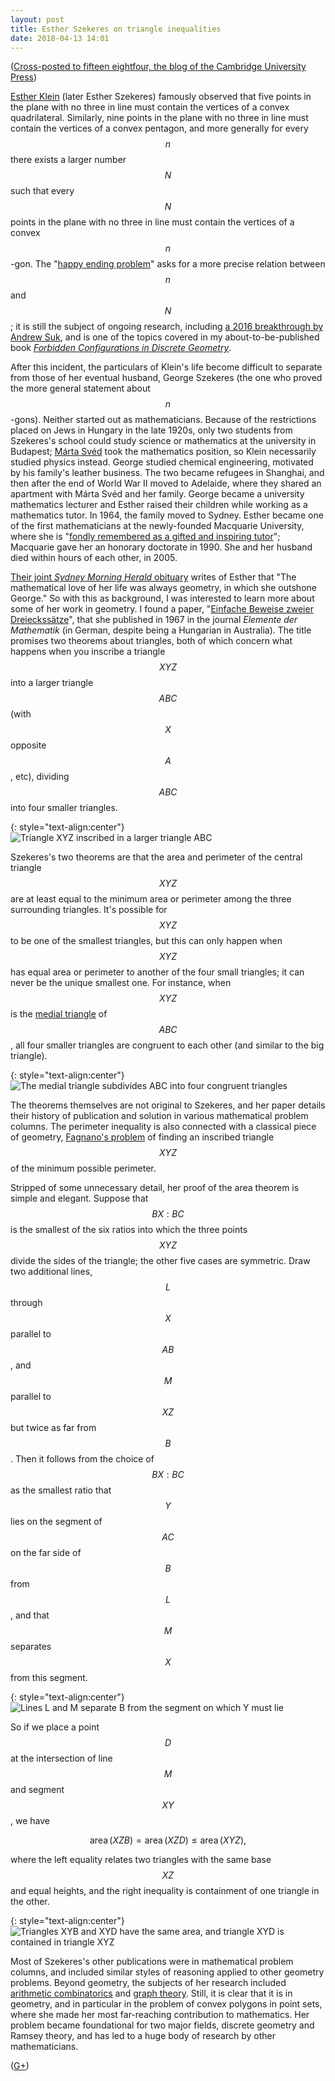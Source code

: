 ```yaml
---
layout: post
title: Esther Szekeres on triangle inequalities
date: 2018-04-13 14:01
---
```

([Cross-posted to fifteen eightfour, the blog of the Cambridge University Press](http://www.cambridgeblog.org/2018/04/esther-szekeres-on-triangle-inequalities/))

[Esther Klein](https://en.wikipedia.org/wiki/Esther_Szekeres) (later Esther Szekeres) famously observed that five points in the plane with no three in line must contain the vertices of a convex quadrilateral. Similarly, nine points in the plane with no three in line must contain the vertices of a convex pentagon, and more generally for every $$n$$ there exists a larger number $$N$$ such that every $$N$$ points in the plane with no three in line must contain the vertices of a convex $$n$$-gon. The "[happy ending problem](https://en.wikipedia.org/wiki/Happy_ending_problem)" asks for a more precise relation between $$n$$ and $$N$$; it is still the subject of ongoing research, including [a 2016 breakthrough by Andrew Suk](http://buff.ly/2rFeU3O), and is one of the topics covered in my about-to-be-published book _[Forbidden Configurations in Discrete Geometry](https://www.cambridge.org/core/books/forbidden-configurations-in-discrete-geometry/0A90D6B522B1DFF59641F086F149EA45)_.

After this incident, the particulars of Klein's life become difficult to separate from those of her eventual husband, George Szekeres (the one who proved the more general statement about $$n$$-gons). Neither started out as mathematicians. Because of the restrictions placed on Jews in Hungary in the late 1920s, only two students from Szekeres's school could study science or mathematics at the university in Budapest; [Márta Svéd](https://en.wikipedia.org/wiki/M%C3%A1rta_Sv%C3%A9d) took the mathematics position, so Klein necessarily studied physics instead. George studied chemical engineering, motivated by his family's leather business.
The two became refugees in Shanghai, and then after the end of World War II moved to Adelaide, where they shared an apartment with Márta Svéd and her family. George became a university mathematics lecturer and Esther raised their children while working as a mathematics tutor. In 1964, the family moved to Sydney. Esther became one of the first mathematicians at the newly-founded Macquarie University, where she is "[fondly remembered as a gifted and inspiring tutor](https://www.mq.edu.au/connect/alumni/news-and-events/sirius/alumni_13122011-sirius_magazine_publication_summer_2006.pdf)"; Macquarie gave her an honorary doctorate in 1990. She and her husband died within hours of each other, in 2005.

[Their joint _Sydney Morning Herald_ obituary](https://www.smh.com.au/news/obituaries/a-world-of-teaching-and-numbers--times-two/2005/11/06/1131211943674.html) writes of Esther that "The mathematical love of her life was always geometry, in which she outshone George." So with this as background, I was interested to learn more about some of her work in geometry. I found a paper, "[Einfache Beweise zweier Dreieckssätze](https://eudml.org/doc/140836)", that she published in 1967 in the journal _Elemente der Mathematik_ (in German, despite being a Hungarian in Australia). The title promises two theorems about triangles, both of which concern what happens when you inscribe a triangle $$XYZ$$ into a larger triangle $$ABC$$ (with $$X$$ opposite $$A$$, etc), dividing $$ABC$$ into four smaller triangles.

{: style="text-align:center"}
![Triangle XYZ inscribed in a larger triangle ABC]({{site.baseurl}}/assets/2018/klein-triangles-1.svg)

Szekeres's two theorems are that the area and perimeter of the central triangle $$XYZ$$ are at least equal to the minimum area or perimeter among the three surrounding triangles. It's possible for $$XYZ$$ to be one of the smallest triangles, but this can only happen when $$XYZ$$ has equal area or perimeter to another of the four small triangles; it can never be the unique smallest one. For instance, when $$XYZ$$ is the [medial triangle](https://en.wikipedia.org/wiki/Medial_triangle) of $$ABC$$, all four smaller triangles are congruent to each other (and similar to the big triangle).

{: style="text-align:center"}
![The medial triangle subdivides ABC into four congruent triangles]({{site.baseurl}}/assets/2018/klein-triangles-2.svg)

The theorems themselves are not original to Szekeres, and her paper details their history of publication and solution in various mathematical problem columns. The perimeter inequality is also connected with a classical piece of geometry, [Fagnano's problem](https://en.wikipedia.org/wiki/Fagnano%27s_problem) of finding an inscribed triangle $$XYZ$$ of the minimum possible perimeter.

Stripped of some unnecessary detail, her proof of the area theorem is simple and elegant. Suppose that $$BX:BC$$ is the smallest of the six ratios into which the three points $$XYZ$$ divide the sides of the triangle; the other five cases are symmetric. Draw two additional lines, $$L$$ through $$X$$ parallel to $$AB$$, and $$M$$ parallel to $$XZ$$ but twice as far from $$B$$. Then it follows from the choice of $$BX:BC$$ as the smallest ratio that $$Y$$ lies on the segment of $$AC$$ on the far side of $$B$$ from $$L$$, and that $$M$$ separates $$X$$ from this segment.

{: style="text-align:center"}
![Lines L and M separate B from the segment on which Y must lie]({{site.baseurl}}/assets/2018/klein-triangles-3.svg)

So if we place a point $$D$$ at the intersection of line $$M$$ and segment $$XY$$, we have

$$\operatorname{area}(XZB)=\operatorname{area}(XZD)
\le\operatorname{area}(XYZ),$$

where the left equality relates two triangles with the same base $$XZ$$ and equal heights, and the right inequality is containment of one triangle in the other.

{: style="text-align:center"}
![Triangles XYB and XYD have the same area, and triangle XYD is contained in triangle XYZ]({{site.baseurl}}/assets/2018/klein-triangles-4.svg)

Most of Szekeres's other publications were in mathematical problem columns, and included similar styles of reasoning applied to other geometry problems. Beyond geometry, the subjects of her research included [arithmetic combinatorics](https://doi.org/10.1016/S0012-365X(98)00332-X) and [graph theory](http://www.jstor.org/stable/3612854). Still, it is clear that it is in geometry, and in particular in the problem of convex polygons in point sets, where she made her most far-reaching contribution to mathematics. Her problem became foundational for two major fields, discrete geometry and Ramsey theory, and has led to a huge body of research by other mathematicians.

([G+](https://plus.google.com/100003628603413742554/posts/EXetH9C3U1o))
